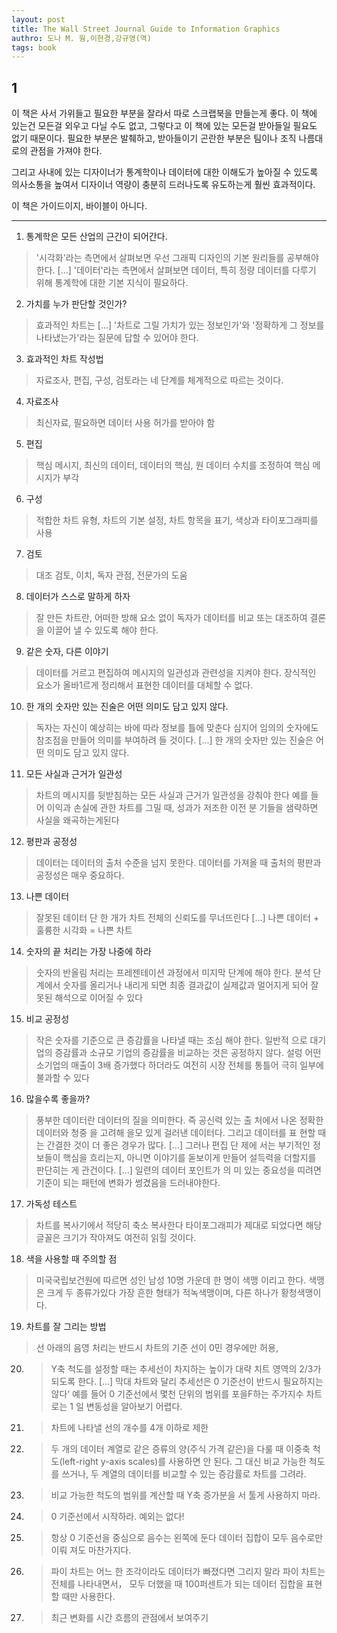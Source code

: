 ```yaml
---
layout: post
title: The Wall Street Journal Guide to Information Graphics
authro: 도나 M. 웡,이현경,강규영(역)
tags: book
---
```


## 1
이 책은 사서 가위들고 필요한 부분을 잘라서 따로 스크랩북을 만들는게 좋다. 이 책에 있는건 모든걸 외우고 다닐 수도 없고, 그렇다고 이 책에 있는 모든걸 받아들일 필요도 없기 때문이다. 필요한 부분은 발췌하고, 받아들이기 곤란한 부분은 팀이나 조직 나름대로의 관점을 가져야 한다. 

그리고 사내에 있는 디자이너가 통계학이나 데이터에 대한 이해도가 높아질 수 있도록 의사소통을 높여서 디자이너 역량이 충분히 드러나도록 유도하는게 훨씬 효과적이다. 

이 책은 가이드이지, 바이블이 아니다.


-----

1. 통계학은 모든 산업의 근간이 되어간다.
> '시각화'라는 측면에서 살펴보면 우선 그래픽 디자인의 기본 원리들를 공부해야 한다. [...] '데이터'라는 측면에서 살펴보면 데이터, 특히 정량 데이터를 다루기 위해 통계학에 대한 기본 지식이 필요하다.

2. 가치를 누가 판단할 것인가?
> 효과적인 차트는 [...] '차트로 그릴 가치가 있는 정보인가'와 '정확하게 그 정보를 나타냈는가'라는 질문에 답할 수 있어야 한다.

3. 효과적인 차트 작성법
> 자료조사, 편집, 구성, 검토라는 네 단계를 체계적으로 따르는 것이다.

4. 자료조사
> 최신자료, 필요하면 데이터 사용 허가를 받아야 함

5. 편집
> 핵심 메시지, 최신의 데이터, 데이터의 핵심, 원 데이터 수치를 조정하여 핵심 메시지가 부각

6. 구성
> 적합한 차트 유형, 차트의 기본 설정, 차트 항목을 표기, 색상과 타이포그래피를 사용

7. 검토
> 대조 검토, 이치, 독자 관점, 전문가의 도움

8. 데이터가 스스로 말하게 하자
> 잘 만든 차트란, 어떠한 방해 요소 없이 독자가 데이터를 비교 또는 대조하여 결론을 이끌어 낼 수 있도록 해야 한다.

9. 같은 숫자, 다른 이야기
> 데이터를 거르고 편집하여 메시지의 일관성과 관련성을 지켜야 한다. 장식적인 요소가 올바1르게 정리해서 표현한 데이터를 대체할 수 없다.

10. 한 개의 숫자만 있는 진술은 어떤 의미도 담고 있지 않다.
> 독자는 자신이 예상히는 바에 따라 정보를 틀에 맞춘다 심지어 임의의 숫자에도 참조점을 만들어 의미를 부여하려 들 것이다. [...] 한 개의 숫자만 있는 진술은 어떤 의미도 담고 있지 않다.

11. 모든 사실과 근거가 일관성
> 차트의 메시지를 뒷받침하는 모든 사실과 근거가 일관성을 강춰야 한다 예를 들어 이익과 손실에 관한 차트를 그밀 때, 성과가 저조한 이전 분 기들을 샘략하면 사실을 왜곡하는게된다

12. 평판과 공정성
> 데이터는 데이터의 출처 수준을 넘지 못한다. 데이터를 가져올 때 출처의 평판과 공정성은 매우 중요하다.

13. 나쁜 데이터
> 잘못된 데이터 단 한 개가 차트 전체의 신뢰도를 무너뜨린다 [...] 나쁜 데이터 + 훌륭한 시각화 = 나쁜 차트

14. 숫자의 끝 처리는 가장 나중에 하라
> 숫자의 반올림 처리는 프레젠테이션 과정에서 미지막 단계에 해야 한다. 분석 단계에서 숫자를 올리거나 내리게 되면 최종 결과값이 실제값과 멀어지게 되어 잘못된 해석으로 이어질 수 있다

15. 비교 공정성
> 작은 숫자를 기준으로 큰 증감률을 나타낼 때는 조심 해야 한다. 일반적 으로 대기업의 증감률과 소규모 기업의 증감률을 비교하는 것은 공정하지 않다. 설렁 어떤 소기업의 매출이 3배 증가했다 하더라도 여전히 시장 전체를 통틀어 극히 일부에 불과할 수 있다

16. 많을수록 좋을까?
> 풍부한 데이터란 데이터의 질을 의미한다. 즉 공신력 있는 출 처에서 나온 정확한 데이터와 청중 을 고려해 을모 있게 걸러낸 데이터다. 그리고 데이터를 표 현할 때는 간결한 것이 더 좋은 경우가 많다. [...] 그러나 편집 단 제에 서는 부기적인 정보들이 핵심을 흐리는지, 아니면 이야기를 돋보이게 만들어 설득력을 더할지를 판단히는 게 관건이다. [...] 일련의 데이터 포인트가 의 미 있는 중요성을 띠려면 기준이 되는 패턴에 변화가 썽겼음을 드러내야한다.

17. 가독성 테스트
> 차트를 복사기에서 적당히 축소 복사한다 타이포그래피가 제대로 되었다면 해당 글꼴은 크기가 작아져도 여전히 읽힐 것이다.

18. 색을 사용할 때 주의할 점
> 미국국립보건원에 따르면 성인 남성 10명 가운데 한 명이 색맹 이리고 한다. 색맹은 크게 두 종류가있다 가장 흔한 형태가 적녹색맹이며, 다른 하나가 황청색맹이다.

19. 차트를 잘 그리는 방법
> 선 아래의 음영 처리는 반드시 차트의 기준
선이 0민 경우에만 허용, 

20. > Y축 척도를 설정할 때는 추세선이 차지하는 높이가 대략 치트 영역의 2/3가 되도록 한다. [...] 막대 차트와 달리 추세선은 0 기준선이 반드시 필요하지는 않다‘ 예를 들어 0 기준선에서 몇천 단위의 범위를 포을F하는 주가지수 차트로는 1 일 변동성을 알아보기 어렵다.

21. > 차트에 나타낼 선의 개수를 4개 이하로 제한

22. > 두 개의 데이터 계열로 같은 증류의 양(주식 가격 같은)을 다룰 때 이중축 척도(left-right y-axis scales)를 사용하면 안 된다. 그 대신 비교 가능한 척도를 쓰거나, 두 계열의 데이터를 비교할 수 있는 증감률로 차트를 그려라.

23. > 비교 가능한 척도의 범위를 계산할 때 Y축 증가분을 서 툴게 사용하지 마라.

24. > 0 기준선에서 시작하라. 예외는 없다!

25. > 항상 0 기준선을 중심으로 음수는 왼쪽에 둔다 데이터 집합이 모두 음수로만 이뤄 져도 마찬가지다.

26. > 파이 차트는 어느 한 조각이라도 데이터가 빠졌다면 그리지 말라 파이 차트는 전체를 나타내면서， 모두 더했을 때 100퍼센트가 되는 데이터 집합을 표현할 때만 사용한다.

27. > 최근 변화를 시간 흐름의 관점에서 보여주기




